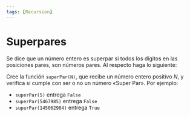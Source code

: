 ```yaml
---
tags: [Recursion]
---
```


# Superpares

Se dice que un número entero es superpar si todos los dígitos en las posiciones pares, son números
pares. Al respecto haga lo siguiente:


Cree la función `superPar(N)`, que recibe un número entero positivo $N$, y verifica si cumple con ser o no un número «Super Par». Por ejemplo:

- `superPar(5)` entrega `False`
- `superPar(5467985)` entrega `False`
- `superPar(145062984)` entrega `True`
